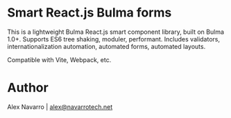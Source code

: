 # Smart React.js Bulma forms

This is a lightweight Bulma React.js smart component library, built on Bulma 1.0+. Supports ES6 tree shaking, moduler, performant. Includes validators, internationalization automation, automated forms, automated layouts.

Compatible with Vite, Webpack, etc.

# Author
Alex Navarro | alex@navarrotech.net
